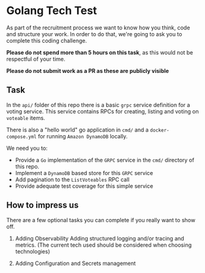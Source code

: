 # Golang Tech Test

As part of the recruitment process we want to know how you think, code and structure your work.
In order to do that, we're going to ask you to complete this coding challenge.

**Please do not spend more than 5 hours on this task**, as this would not be
respectful of your time.

**Please do not submit work as a PR as these are publicly visible**

## Task

In the `api/` folder of this repo there is a basic `grpc` service definition for a voting service.
This service contains RPCs for creating, listing and voting on `voteable` items.

There is also a "hello world" go application in `cmd/` and a `docker-compose.yml` for running
`Amazon DynamoDB` locally.

We need you to:

- Provide a `Go` implementation of the `GRPC` service in the `cmd/` directory of this repo.
- Implement a `DynamoDB` based store for this `GRPC` service
- Add pagination to the `ListVoteables` RPC call
- Provide adequate test coverage for this simple service


## How to impress us

There are a few optional tasks you can complete if you really want to show off.

1. Adding Observability 
    Adding structured logging and/or tracing and metrics.
    (The current tech used should be considered when choosing technologies)

2. Adding Configuration and Secrets management
